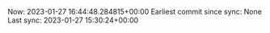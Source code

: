 Now: 2023-01-27 16:44:48.284815+00:00 Earliest commit since sync: None Last sync: 2023-01-27 15:30:24+00:00
